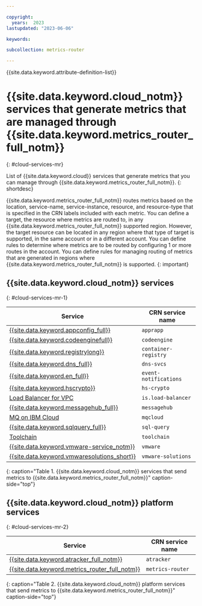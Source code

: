 ```yaml
---

copyright:
  years:  2023
lastupdated: "2023-06-06"

keywords:

subcollection: metrics-router

---
```


{{site.data.keyword.attribute-definition-list}}

# {{site.data.keyword.cloud_notm}} services that generate metrics that are managed through {{site.data.keyword.metrics_router_full_notm}}
{: #cloud-services-mr}

List of {{site.data.keyword.cloud}} services that generate metrics that you can manage through {{site.data.keyword.metrics_router_full_notm}}.
{: shortdesc}

{{site.data.keyword.metrics_router_full_notm}} routes metrics based on the location, service-name, service-instance, resource, and resource-type that is specified in the CRN labels included with each metric. You can define a target, the resource where metrics are routed to, in any {{site.data.keyword.metrics_router_full_notm}} supported region. However, the target resource can be located in any region where that type of target is supported, in the same account or in a different account. You can define rules to determine where metrics are to be routed by configuring 1 or more routes in the account. You can define rules for managing routing of metrics that are generated in regions where {{site.data.keyword.metrics_router_full_notm}} is supported.
{: important}

## {{site.data.keyword.cloud_notm}} services
{: #cloud-services-mr-1}

| Service     | CRN service name |
|-------------|--------------|
| [{{site.data.keyword.appconfig_full}}](/docs/app-configuration?topic=app-configuration-getting-started) | `apprapp` |
|[{{site.data.keyword.codeenginefull}}](/docs/codeengine?topic=codeengine-getting-started) | `codeengine` |
| [{{site.data.keyword.registrylong}}](/docs/Registry?topic=Registry-getting-started) | `container-registry` |
| [{{site.data.keyword.dns_full}}](/docs/dns-svcs?topic=dns-svcs-getting-started) | `dns-svcs` |
| [{{site.data.keyword.en_full}}](/docs/event-notifications?topic=event-notifications-getting-started) | `event-notifications` |
| [{{site.data.keyword.hscrypto}}](/docs/hs-crypto?topic=hs-crypto-operational-metrics) | `hs-crypto` |
| [Load Balancer for VPC](/docs/vpc?topic=vpc-load-balancers) | `is.load-balancer` |
| [{{site.data.keyword.messagehub_full}}](/docs/EventStreams?topic=EventStreams-getting_started) | `messagehub` |
| [MQ on IBM Cloud](/docs/mqcloud?topic=mqcloud-mqoc_getting_started) | `mqcloud` |
| [{{site.data.keyword.sqlquery_full}}](/docs/sql-query?topic=sql-query-overview#overview) | `sql-query` |
| [Toolchain](/docs/ContinuousDelivery?topic=ContinuousDelivery-cd_about) | `toolchain` |
| [{{site.data.keyword.vmware-service_notm}}](/docs/vmwaresolutions) | `vmware` |
| [{{site.data.keyword.vmwaresolutions_short}}](/docs/vmwaresolutions?topic=vmwaresolutions-vc_vcenterserveroverview) | `vmware-solutions` |
{: caption="Table 1. {{site.data.keyword.cloud_notm}} services that send metrics to {{site.data.keyword.metrics_router_full_notm}}" caption-side="top"}


## {{site.data.keyword.cloud_notm}} platform services
{: #cloud-services-mr-2}


| Service     | CRN service name |
|-------------|--------------|
| [{{site.data.keyword.atracker_full_notm}}](/docs/atracker) | `atracker` |
| [{{site.data.keyword.metrics_router_full_notm}}](/docs/metrics-router) | `metrics-router` |
{: caption="Table 2. {{site.data.keyword.cloud_notm}} platform services that send metrics to {{site.data.keyword.metrics_router_full_notm}}" caption-side="top"}
